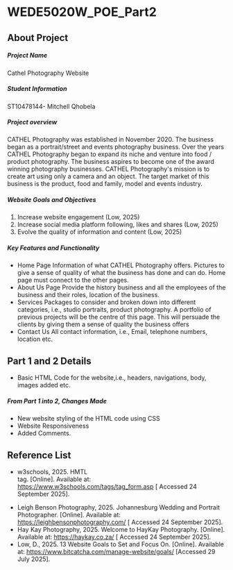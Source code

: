 # WEDE5020W_POE_Part2
## About Project
##### Project Name
Cathel Photography Website
##### Student Information
ST10478144- Mitchell Qhobela
##### Project overview
CATHEL Photography was established in November 2020. The business began as a portrait/street 
and events photography business. Over the years CATHEL Photography began to expand its niche 
and venture into food / product photography. The business aspires to become one of the award
winning photography businesses. CATHEL Photography's mission is to create art using only a 
camera and an object. The target market of this business is the product, food and family, model 
and events industry. 
##### Website Goals and Objectives
1. Increase website engagement (Low, 2025) 
2. Increase social media platform following, likes and shares (Low, 2025) 
3. Evolve the quality of information and content (Low, 2025)
##### Key Features and Functionality
- Home Page 
Information of what CATHEL Photography offers. Pictures to give a sense of quality 
of what the business has done and can do. Home page must connect to the other 
pages.  
- About Us Page 
Provide the history business and all the employees of the business and their roles, 
location of the business. 
- Services 
Packages to consider and broken down into different categories, i.e., studio 
portraits, product photography. A portfolio of previous projects will be the centre of 
this page. This will persuade the clients by giving them a sense of quality the 
business offers 
- Contact Us 
All contact information, i.e., Email, telephone numbers, location etc.
## Part 1 and 2 Details
- Basic HTML Code for the website,i.e., headers, navigations, body, images added etc.
##### From Part 1 into 2, Changes Made
- New website styling of the HTML code using CSS
- Website Responsiveness
- Added Comments.
## Reference List
- w3schools, 2025. HMTL <form> tag. [Online]. Available at: https://www.w3schools.com/tags/tag_form.asp [ Accessed 24 September 2025].
- Leigh Benson Photography, 2025. Johannesburg Wedding and Portrait Photographer. [Online]. Available at: https://leighbensonphotography.com/ [ Accessed 24 September 2025].
- Hay Kay Photography, 2025. Welcome to HayKay Photography. [Online]. Available at: https://haykay.co.za/ [ Accessed 24 September 2025].
- Low, D., 2025. 13 Website Goals to Set and Focus On. [Online]. Available at: 
https://www.bitcatcha.com/manage-website/goals/ [Accessed 29 July 2025].
